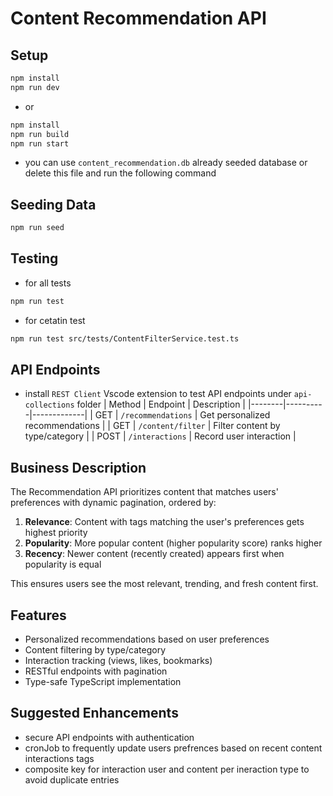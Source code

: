 # Content Recommendation API

## Setup
```bash
npm install
npm run dev
```
- or 
```bash
npm install
npm run build
npm run start
```
- you can use `content_recommendation.db` already seeded database or delete this file and run the following command 
## Seeding Data
```bash
npm run seed
```
## Testing
- for all tests
```bash
npm run test
```
- for cetatin test
```bash
npm run test src/tests/ContentFilterService.test.ts
```

## API Endpoints
- install `REST Client` Vscode extension to test API endpoints under `api-collections` folder
| Method | Endpoint | Description |
|--------|----------|-------------|
| GET | `/recommendations` | Get personalized recommendations |
| GET | `/content/filter` | Filter content by type/category |
| POST | `/interactions` | Record user interaction |

## Business Description
The Recommendation API prioritizes content that matches users' preferences with dynamic pagination, ordered by:
1. **Relevance**: Content with tags matching the user's preferences gets highest priority
2. **Popularity**: More popular content (higher popularity score) ranks higher
3. **Recency**: Newer content (recently created) appears first when popularity is equal

This ensures users see the most relevant, trending, and fresh content first.

## Features
- Personalized recommendations based on user preferences
- Content filtering by type/category
- Interaction tracking (views, likes, bookmarks)
- RESTful endpoints with pagination
- Type-safe TypeScript implementation


## Suggested Enhancements
- secure API endpoints with authentication 
- cronJob to frequently update users prefrences based on recent content interactions tags
- composite key for interaction user and content per ineraction type to avoid duplicate entries





